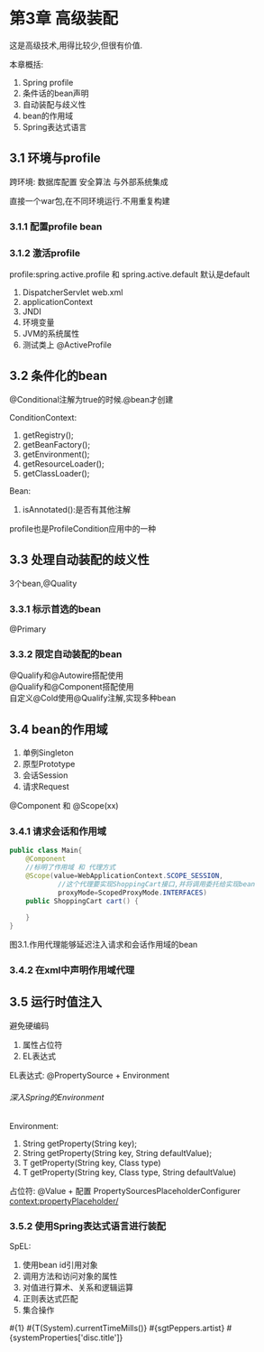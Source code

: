 # 第3章 高级装配
这是高级技术,用得比较少,但很有价值.  

本章概括:
1. Spring profile
2. 条件话的bean声明
3. 自动装配与歧义性
4. bean的作用域
5. Spring表达式语言

## 3.1 环境与profile
跨环境: 数据库配置 安全算法 与外部系统集成

直接一个war包,在不同环境运行.不用重复构建

### 3.1.1 配置profile bean

### 3.1.2 激活profile
profile:spring.active.profile 和 spring.active.default 
默认是default

1. DispatcherServlet web.xml
2. applicationContext
3. JNDI
4. 环境变量
5. JVM的系统属性
6. 测试类上 @ActiveProfile


## 3.2 条件化的bean
@Conditional注解为true的时候.@bean才创建

ConditionContext:
1. getRegistry();
2. getBeanFactory();
3. getEnvironment();
4. getResourceLoader();
5. getClassLoader();

Bean:
1. isAnnotated():是否有其他注解

profile也是ProfileCondition应用中的一种  

## 3.3 处理自动装配的歧义性
3个bean,@Quality

### 3.3.1 标示首选的bean
@Primary  
<bean primary="true"></bean>

### 3.3.2 限定自动装配的bean
@Qualify和@Autowire搭配使用   
@Qualify和@Component搭配使用  
自定义@Cold使用@Qualify注解,实现多种bean

## 3.4 bean的作用域
1. 单例Singleton
2. 原型Prototype
3. 会话Session
4. 请求Request

@Component 和 @Scope(xx)

<bean scpoe=""></bean>

### 3.4.1 请求会话和作用域
````java
public class Main{
    @Component
    //标明了作用域 和 代理方式
    @Scope(value=WebApplicationContext.SCOPE_SESSION,
            //这个代理要实现ShoppingCart接口,并将调用委托给实现bean
            proxyMode=ScopedProxyMode.INTERFACES)
    public ShoppingCart cart() {
        
    }
}
````
图3.1.作用代理能够延迟注入请求和会话作用域的bean

### 3.4.2 在xml中声明作用域代理

## 3.5 运行时值注入
避免硬编码
1. 属性占位符
2. EL表达式

EL表达式: @PropertySource + Environment

###### 深入Spring的Environment
Environment:  
1. String getProperty(String key);
2. String getProperty(String key, String defaultValue);
3. T getProperty(String key, Class<T> type)
4. T getProperty(String key, Class<T> type, String defaultValue)

占位符: @Value + 配置 PropertySourcesPlaceholderConfigurer <context:propertyPlaceholder/>


### 3.5.2 使用Spring表达式语言进行装配
SpEL:
1. 使用bean id引用对象
2. 调用方法和访问对象的属性
3. 对值进行算术、关系和逻辑运算
4. 正则表达式匹配
5. 集合操作
<p>
#{1} #{T(System).currentTimeMills()} #{sgtPeppers.artist} #{systemProperties['disc.title']}
</p>
